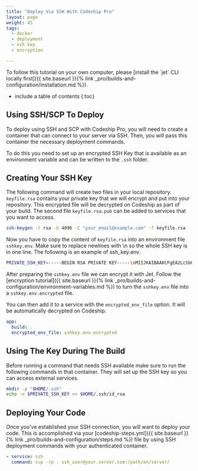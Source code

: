 ```yaml
---
title: "Deploy Via SSH With Codeship Pro"
layout: page
weight: 45
tags:
  - docker
  - deployment
  - ssh key
  - encryption

---
```


<div class="info-block">
To follow this tutorial on your own computer, please [install the `jet` CLI locally first]({{ site.baseurl }}{% link _pro/builds-and-configuration/installation.md %}).
</div>

* include a table of contents
{:toc}

## Using SSH/SCP To Deploy

To deploy using SSH and SCP with Codeship Pro, you will need to create a container that can connect to your server via SSH. Then, you will pass this container the necessary deployment commands.

To do this you need to set up an encrypted SSH Key that is available as an environment variable and can be written to the `.ssh` folder.

## Creating Your SSH Key

The following command will create two files in your local repository. `keyfile.rsa` contains your private key that we will encrypt and put into your repository. This encrypted file will be decrypted on Codeship as part of your build. The second file `keyfile.rsa.pub` can be added to services that you want to access.

```bash
ssh-keygen -t rsa -b 4096 -C "your_email@example.com" -f keyfile.rsa
```

Now you have to copy the content of `keyfile.rsa` into an environment file `sshkey.env`. Make sure to replace newlines with \n so the whole SSH key is in one line. The following is an example of ssh_key.env.

```bash
PRIVATE_SSH_KEY=-----BEGIN RSA PRIVATE KEY-----\nMIIJKAIBAAKCFgEA2LcSb6INQUVZZ0iZJYYkc8dMHLLqrmtIrzZ...
```

After preparing the `sshkey.env` file we can encrypt it with Jet. Follow the [encryption tutorial]({{ site.baseurl }}{% link _pro/builds-and-configuration/environment-variables.md %}) to turn the `sshkey.env` file into a `sshkey.env.encrypted` file.

You can then add it to a service with the `encrypted_env_file` option. It will be automatically decrypted on Codeship.

```yaml
app:
  build: .
  encrypted_env_file: sshkey.env.encrypted
```

## Using The Key During The Build

Before running a command that needs SSH available make sure to run the following commands in that container. They will set up the SSH key so you can access external services.

```bash
mkdir -p "$HOME/.ssh"
echo -e $PRIVATE_SSH_KEY >> $HOME/.ssh/id_rsa
```

## Deploying Your Code

Once you've established your SSH connection, you will want to deploy your code. This is accomplished via your [codeship-steps.yml]({{ site.baseurl }}{% link _pro/builds-and-configuration/steps.md %}) file by using SSH deployment commands with your authenticated container.

```yaml
- service: ssh
  command: scp -rp . ssh_user@your.server.com:/path/on/server/
```
